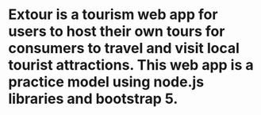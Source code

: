 # Extour is a tourism web app for users to host their own tours for consumers to travel and visit local tourist attractions. This web app is a practice model using node.js libraries and bootstrap 5. 
